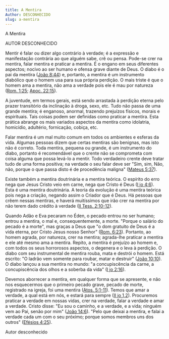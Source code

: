```yaml
---
title: A Mentira
Author: DESCONHECIDO
slug: a-mentira
---
```


A Mentira

AUTOR DESCONHECIDO

Mentir é falar ou dizer algo contrário à verdade; é a expressão e manifestação contrária ao que alguém sabe, crê ou pensa. Pode-se crer na mentira, falar mentira e praticar a mentira. É o engano em seus diferentes aspectos; nocivo ao ser humano e ofensa grave diante de Deus. O diabo é o pai da mentira ([João 8:44](http://mysword.info/b?r=Joh_8:44)) e, portanto, a mentira é um instrumento diabólico que o homem usa para sua própria perdição. O mais triste é que o homem ama a mentira, não ama a verdade pois ele é mau por natureza ([Rom. 1:25](http://mysword.info/b?r=Rom_1:25); [Apoc. 22:15](http://mysword.info/b?r=Rev_22:15)).

A juventude, em termos gerais, está sendo arrastada à perdição eterna pelo prazer transitório da inclinação à droga, sexo, etc. Tudo não passa de uma grande mentira; é enganoso, anormal, trazendo prejuízos físicos, morais e espirituais. Tais coisas podem ser definidas como praticar a mentira. Esta prática abrange os mais variados aspectos da mentira como idolatria, homicídio, adultério, fornicação, cobiça, etc.

Falar mentira é um mal muito comum em todos os ambientes e esferas da vida. Algumas pessoas dizem que certas mentiras são benignas, mas isto não é correto. Toda mentira, pequena ou grande, é um instrumento do diabo, portanto é recomendável que o crente não se comprometa com coisa alguma que possa levá-lo a mentir. Todo verdadeiro crente deve tratar tudo de uma forma positiva; na verdade o seu falar deve ser &quot;Sim, sim, Não, não, porque o que passa disto é de procedência maligna&quot; ([Mateus 5:37](http://mysword.info/b?r=Mat_5:37)).

Existe também a mentira doutrinária e a mentira teórica. O espírito do erro nega que Jesus Cristo veio em carne, nega que Cristo é Deus ([I jo 4:6](http://mysword.info/b?r=1Jo_4:6)). Esta é uma mentira doutrinária. A teoria da evolução é uma mentira teórica pois nega a criação, negando assim o Criador que é Deus. Há pessoas que crêem nessas mentiras, e haverá muitíssimos que irão crer na mentira por não terem dado crédito à verdade ([II Tess. 2:10-12](http://mysword.info/b?r=2Th_2:10-12)).

Quando Adão e Eva pecaram no Éden, o pecado entrou no ser humano; entrou a mentira, o mal e, consequentemente, a morte. &quot;Porque o salário do pecado é a morte&quot;, mas graças a Deus que &quot;o dom gratuito de Deus é a vida eterna, por Cristo Jesus nosso Senhor&quot; ([Rom. 6:23](http://mysword.info/b?r=Rom_6:23)). Portanto, ao homem agrada, por natureza, crer na mentira; agrada-lhe praticar a mentira e ele até mesmo ama a mentira. Repito, a mentira é prejuízo ao homem e, com todos os seus horrorosos aspectos, o degenera e o leva à perdição. O diabo com seu instrumental de mentira rouba, mata e destrói o homem. Está escrito: &quot;O ladrão vem somente para roubar, matar e destruir&quot; ([João 10:10](http://mysword.info/b?r=Joh_10:10)). O diabo lançou a sua mentira no mundo: &quot;a concupiscência da carne, a concupiscência dos olhos e a soberba da vida&quot; ([I jo 2:16](http://mysword.info/b?r=1Jo_2:16)).

Devemos aborrecer a mentira, em qualquer forma que se apresente, e não nos esquecermos que o primeiro pecado grave, pecado de morte, registrado na igreja, foi uma mentira ([Atos. 5:1-11](http://mysword.info/b?r=Act_5:1-11)). Temos que amar a verdade, a qual está em nós, e estará para sempre ([II jo 1,2](http://mysword.info/b?r=2Jo_1:1,2)). Procuremos praticar a verdade em nossas vidas, crer na verdade, falar a verdade e amar a verdade. Cristo disse: &quot;Eu sou o caminho, e a verdade, e a vida; ninguém vem ao Pai, senão por mim&quot; ([João ](http://mysword.info/b?r=Joh_14:6)[14:6](http://mysword.info/b?r=Joh_14:6)). &quot;Pelo que deixai a mentira, e falai a verdade cada um com o seu próximo; porque somos membros uns dos outros&quot; ([Efésios 4:25](http://mysword.info/b?r=Eph_4:25)).

Autor desconhecido